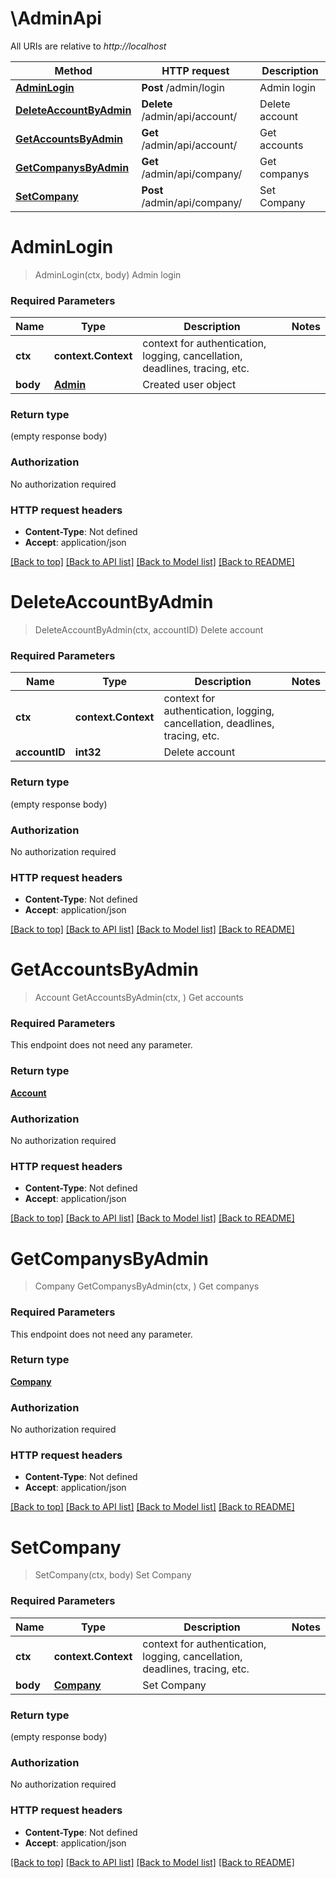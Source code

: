 # \AdminApi

All URIs are relative to *http://localhost*

Method | HTTP request | Description
------------- | ------------- | -------------
[**AdminLogin**](AdminApi.md#AdminLogin) | **Post** /admin/login | Admin login
[**DeleteAccountByAdmin**](AdminApi.md#DeleteAccountByAdmin) | **Delete** /admin/api/account/ | Delete account
[**GetAccountsByAdmin**](AdminApi.md#GetAccountsByAdmin) | **Get** /admin/api/account/ | Get accounts
[**GetCompanysByAdmin**](AdminApi.md#GetCompanysByAdmin) | **Get** /admin/api/company/ | Get companys
[**SetCompany**](AdminApi.md#SetCompany) | **Post** /admin/api/company/ | Set Company


# **AdminLogin**
> AdminLogin(ctx, body)
Admin login

### Required Parameters

Name | Type | Description  | Notes
------------- | ------------- | ------------- | -------------
 **ctx** | **context.Context** | context for authentication, logging, cancellation, deadlines, tracing, etc.
  **body** | [**Admin**](Admin.md)| Created user object | 

### Return type

 (empty response body)

### Authorization

No authorization required

### HTTP request headers

 - **Content-Type**: Not defined
 - **Accept**: application/json

[[Back to top]](#) [[Back to API list]](../README.md#documentation-for-api-endpoints) [[Back to Model list]](../README.md#documentation-for-models) [[Back to README]](../README.md)

# **DeleteAccountByAdmin**
> DeleteAccountByAdmin(ctx, accountID)
Delete account

### Required Parameters

Name | Type | Description  | Notes
------------- | ------------- | ------------- | -------------
 **ctx** | **context.Context** | context for authentication, logging, cancellation, deadlines, tracing, etc.
  **accountID** | **int32**| Delete account | 

### Return type

 (empty response body)

### Authorization

No authorization required

### HTTP request headers

 - **Content-Type**: Not defined
 - **Accept**: application/json

[[Back to top]](#) [[Back to API list]](../README.md#documentation-for-api-endpoints) [[Back to Model list]](../README.md#documentation-for-models) [[Back to README]](../README.md)

# **GetAccountsByAdmin**
> Account GetAccountsByAdmin(ctx, )
Get accounts

### Required Parameters
This endpoint does not need any parameter.

### Return type

[**Account**](Account.md)

### Authorization

No authorization required

### HTTP request headers

 - **Content-Type**: Not defined
 - **Accept**: application/json

[[Back to top]](#) [[Back to API list]](../README.md#documentation-for-api-endpoints) [[Back to Model list]](../README.md#documentation-for-models) [[Back to README]](../README.md)

# **GetCompanysByAdmin**
> Company GetCompanysByAdmin(ctx, )
Get companys

### Required Parameters
This endpoint does not need any parameter.

### Return type

[**Company**](Company.md)

### Authorization

No authorization required

### HTTP request headers

 - **Content-Type**: Not defined
 - **Accept**: application/json

[[Back to top]](#) [[Back to API list]](../README.md#documentation-for-api-endpoints) [[Back to Model list]](../README.md#documentation-for-models) [[Back to README]](../README.md)

# **SetCompany**
> SetCompany(ctx, body)
Set Company

### Required Parameters

Name | Type | Description  | Notes
------------- | ------------- | ------------- | -------------
 **ctx** | **context.Context** | context for authentication, logging, cancellation, deadlines, tracing, etc.
  **body** | [**Company**](Company.md)| Set Company | 

### Return type

 (empty response body)

### Authorization

No authorization required

### HTTP request headers

 - **Content-Type**: Not defined
 - **Accept**: application/json

[[Back to top]](#) [[Back to API list]](../README.md#documentation-for-api-endpoints) [[Back to Model list]](../README.md#documentation-for-models) [[Back to README]](../README.md)

